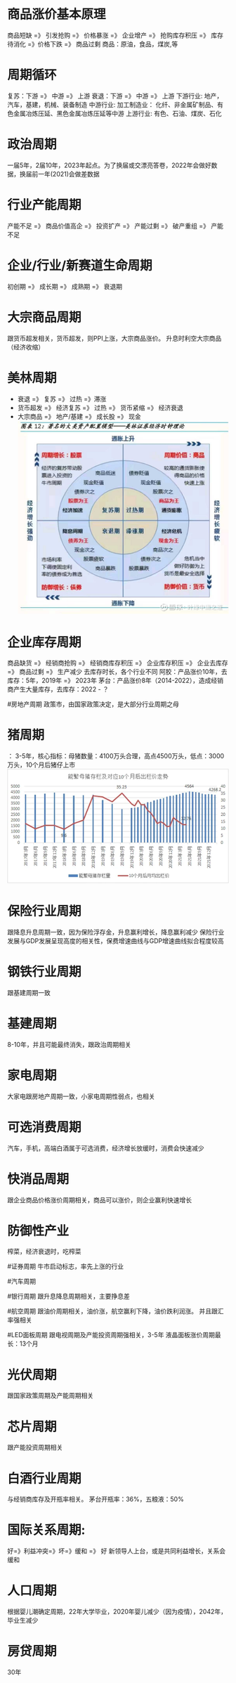 # 商品涨价基本原理
商品短缺 =》 引发抢购 =》 价格暴涨 =》 企业增产 =》 抢购库存积压 =》 库存待消化 =》价格下跌 =》 商品过剩
商品：原油，食品，煤炭,等

# 周期循环
复苏：下游 =》 中游 =》 上游
衰退：下游 =》 中游 =》 上游
下游行业: 地产，汽车，基建，机械、装备制造
中游行业: 加工制造业： 化纤、非金属矿制品、有色金属冶炼压延、黑色金属冶炼压延等中游
上游行业: 有色、石油、煤炭、石化


# 政治周期
一届5年，2届10年，2023年起点。为了换届或交漂亮答卷，2022年会做好数据，换届前一年(2021)会做差数据

# 行业产能周期
产能不足 =》 商品价值高企 =》 投资扩产 =》 产能过剩 =》 破产重组 =》 产能不足

# 企业/行业/新赛道生命周期
初创期 =》 成长期 =》 成熟期 =》 衰退期

# 大宗商品周期
跟货币超发相关，货币超发，则PPI上涨，大宗商品涨价。 升息时利空大宗商品（经济收缩）

# 美林周期
* 衰退 =》 复苏 =》 过热 =》滞涨 
* 货币超发 =》 经济复苏 =》 过热 =》 货币紧缩 =》 经济衰退
* 大宗商品 =》 地产/基建 =》 成长股 =》 现金 
![美林周期](img/ml_cycle.png)

# 企业库存周期
商品缺货 =》 经销商抢购 =》 经销商库存积压 =》 企业库存积压 =》 企业去库存 =》 商品过剩 =》 生产减少
去库存时长，各个行业不同
阿胶：产品涨价10年，去库存：5年，2019年 =》 2023年
茅台：产品涨价8年（2014-2022），造成经销商产生大量库存，去库存：2022 - ？

#房地产周期
政策市，由国家政策决定，是大部分行业周期之母

# 猪周期
： 3-5年，核心指标：母猪数量：4100万头合理，高点4500万头，低点：3000万头，10个月后猪仔上市
![母猪数量](img/pig_mather_history.png)

# 保险行业周期
跟降息升息周期一致，因为保险浮存金，升息赢利增长，降息赢利减少
保险行业发展与GDP发展呈现高度的相关性，保费增速曲线与GDP增速曲线拟合程度较高

# 钢铁行业周期
跟基建周期一致

# 基建周期
8-10年，并且可能最终消失，跟政治周期相关

# 家电周期
大家电跟房地产周期一致，小家电周期性弱点，也相关

# 可选消费周期
汽车，手机，高端白酒属于可选消费，经济增长放缓时，消费会快速减少

# 快消品周期
跟企业商品价格涨价周期相关，商品可以涨价，则企业赢利快速增长

# 防御性产业
榨菜，经济衰退时，吃榨菜

#证券周期
牛市启动标志，率先上涨的行业

#汽车周期

#银行周期
跟升息降息周期相关，主要挣息差

#航空周期
跟油价周期相关，油价涨，航空赢利下降，油价跌利润涨。 并且跟汇率强相关

#LED面板周期
跟电视周期及产能投资周期强相关，3-5年
液晶面板涨价周期最长：13个月

# 光伏周期
跟国家政策周期及产能周期相关

# 芯片周期
跟产能投资周期相关

# 白酒行业周期
与经销商库存及开瓶率相关。 茅台开瓶率：36%，五粮液：50%

# 国际关系周期:
好=》利益冲突=》坏=》缓和 =》 好
新领导人上台，或是共同利益增长，关系会缓和

# 人口周期
根据婴儿潮确定周期，22年大学毕业，2020年婴儿减少（因为疫情），2042年，毕业生减少

# 房贷周期
30年








